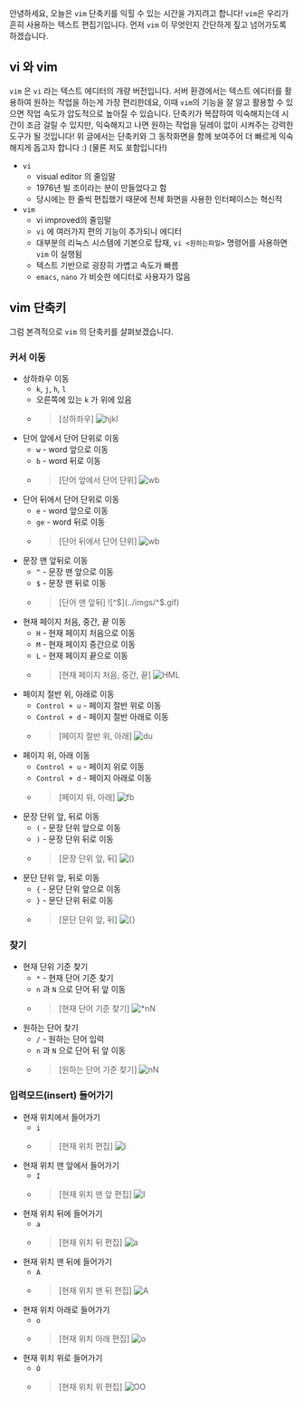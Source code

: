 안녕하세요, 오늘은 `vim` 단축키를 익힐 수 있는 시간을 가지려고 합니다! `vim`은 우리가 흔히 사용하는 텍스트 편집기입니다. 먼저 `vim` 이 무엇인지 간단하게 짚고 넘어가도록 하겠습니다.

## vi 와 vim
`vim` 은 `vi` 라는 텍스트 에디터의 개량 버전입니다. 서버 환경에서는 텍스트 에디터를 활용하여 원하는 작업을 하는게 가장 편리한데요, 이때 `vim`의 기능을 잘 알고 활용할 수 있으면 작업 속도가 압도적으로 높아질 수 있습니다. 단축키가 복잡하여 익숙해지는데 시간이 조금 걸릴 수 있지만, 익숙해지고 나면 원하는 작업을 딜레이 없이 시켜주는 강력한 도구가 될 것입니다! 위 글에서는 단축키와 그 동작화면을 함께 보여주어 더 빠르게 익숙해지게 돕고자 합니다 :) (물론 저도 포함입니다!)
* `vi`
  * visual editor 의 줄임말
  * 1976년 빌 조이라는 분이 만들었다고 함
  * 당시에는 한 줄씩 편집했기 때문에 전체 화면을 사용한 인터페이스는 혁신적
* `vim`
  * vi improved의 줄임말
  * `vi` 에 여러가지 편의 기능이 추가되니 에디터
  * 대부분의 리눅스 시스템에 기본으로 탑재, `vi <원하는파일>` 명령어를 사용하면 `vim` 이 실행됨
  * 텍스트 기반으로 굉장히 가볍고 속도가 빠름
  * `emacs`, `nano` 가 비슷한 에디터로 사용자가 많음

## vim 단축키
그럼 본격적으로 `vim` 의 단축키를 살펴보겠습니다.

### 커서 이동
* 상하좌우 이동
  * `k`, `j`, `h`, `l`
  * 오른쪽에 있는 `k` 가 위에 있음
  * > [상하좌우] ![hjkl](../imgs/hjkl.gif)
* 단어 앞에서 단어 단위로 이동
  * `w` - word 앞으로 이동
  * `b` - word 뒤로 이동
  * > [단어 앞에서 단어 단위] ![wb](../imgs/wb.gif)
* 단어 뒤에서 단어 단위로 이동
  * `e` - word 앞으로 이동
  * `ge` - word 뒤로 이동
  * > [단어 뒤에서 단어 단위] ![wb](../imgs/ege.gif)
* 문장 맨 앞뒤로 이동
  * `^` - 문장 맨 앞으로 이동
  * `$` - 문장 맨 뒤로 이동
  * > [단어 맨 앞뒤] ![^$](../imgs/^$.gif)
* 현재 페이지 처음, 중간, 끝 이동
  * `H` - 현재 페이지 처음으로 이동
  * `M` - 현재 페이지 중간으로 이동
  * `L` - 현재 페이지 끝으로 이동
  * > [현재 페이지 처음, 중간, 끝] ![HML](../imgs/HML.gif)
* 페이지 절반 위, 아래로 이동
  * `Control + u` - 페이지 절반 위로 이동
  * `Control + d` - 페이지 절반 아래로 이동
  * > [페이지 절반 위, 아래] ![du](../imgs/du.gif)
* 페이지 위, 아래 이동
  * `Control + u` - 페이지 위로 이동
  * `Control + d` - 페이지 아래로 이동
  * > [페이지 위, 아래] ![fb](../imgs/fb.gif)
* 문장 단위 앞, 뒤로 이동
  * `(` - 문장 단위 앞으로 이동
  * `)` - 문장 단위 뒤로 이동
  * > [문장 단위 앞, 뒤] ![()](../imgs/().gif)
* 문단 단위 앞, 뒤로 이동
  * `{` - 문단 단위 앞으로 이동
  * `}` - 문단 단위 뒤로 이동
  * > [문단 단위 앞, 뒤] ![{}](../imgs/{}.gif)

### 찾기
* 현재 단위 기준 찾기
  * `*` - 현재 단어 기준 찾기
  * `n` 과 `N` 으로 단어 뒤 앞 이동
  * > [현재 단어 기준 찾기] ![*nN](../imgs/*nN.gif)
* 원하는 단어 찾기
  * `/` - 원하는 단어 입력
  * `n` 과 `N` 으로 단어 뒤 앞 이동
  * > [원하는 단어 기준 찾기] ![nN](../imgs/nN.gif)

### 입력모드(insert) 들어가기
* 현재 위치에서 들어가기
  * `i`
  * > [현재 위치 편집] ![i](../imgs/i.gif)
* 현재 위치 맨 앞에서 들어가기
  * `I`
  * > [현재 위치 맨 앞 편집] ![I](../imgs/II.gif)
* 현재 위치 뒤에 들어가기
  * `a`
  * > [현재 위치 뒤 편집] ![a](../imgs/a.gif)
* 현재 위치 맨 뒤에 들어가기
  * `A`
  * > [현재 위치 맨 뒤 편집] ![A](../imgs/AA.gif)
* 현재 위치 아래로 들어가기
  * `o`
  * > [현재 위치 아래 편집] ![o](../imgs/o.gif)
* 현재 위치 위로 들어가기
  * `O`
  * > [현재 위치 위 편집] ![OO](../imgs/OO.gif)
